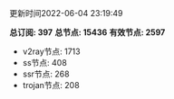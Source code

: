 更新时间2022-06-04 23:19:49

**总订阅: 397**
**总节点: 15436**
**有效节点: 2597**
- v2ray节点: 1713
- ss节点: 408
- ssr节点: 268
- trojan节点: 208
